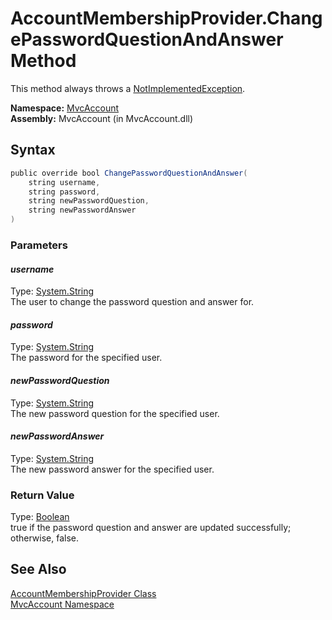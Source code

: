 AccountMembershipProvider.ChangePasswordQuestionAndAnswer Method
================================================================
This method always throws a [NotImplementedException][1].

**Namespace:** [MvcAccount][2]  
**Assembly:** MvcAccount (in MvcAccount.dll)

Syntax
------

```csharp
public override bool ChangePasswordQuestionAndAnswer(
	string username,
	string password,
	string newPasswordQuestion,
	string newPasswordAnswer
)
```

### Parameters

#### *username*
Type: [System.String][3]  
The user to change the password question and answer for.

#### *password*
Type: [System.String][3]  
The password for the specified user.

#### *newPasswordQuestion*
Type: [System.String][3]  
The new password question for the specified user.

#### *newPasswordAnswer*
Type: [System.String][3]  
The new password answer for the specified user.

### Return Value
Type: [Boolean][4]  
true if the password question and answer are updated successfully; otherwise, false.

See Also
--------
[AccountMembershipProvider Class][5]  
[MvcAccount Namespace][2]  

[1]: http://msdn2.microsoft.com/en-us/library/6byb74h9
[2]: ../README.md
[3]: http://msdn2.microsoft.com/en-us/library/s1wwdcbf
[4]: http://msdn2.microsoft.com/en-us/library/a28wyd50
[5]: README.md
